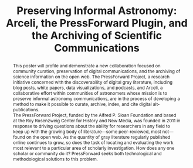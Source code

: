 ---
abstract: 'This poster will profile and demonstrate a new collaboration focused on
  community curation, preservation of digital communications, and the archiving of
  science information on the open web. The PressForward Project, a research initiative
  concerned with the discoverability of digital gray literature, including blog posts,
  white papers, data visualizations, and podcasts, and Arceli, a collaborative effort
  within communities of astronomers whose mission is to preserve informal astronomy
  communications, are in the process of developing a method to make it possible to
  curate, archive, index, and cite digital alt-publications.


  The PressForward Project, funded by the Alfred P. Sloan Foundation and based at
  the Roy Rosenzweig Center for History and New Media, was founded in 2011 in response
  to driving questions about the ability for researchers in any field to keep up with
  the growing body of literature—some peer-reviewed, most not—found on the open web.
  As the quantity of gray literature regularly published online continues to grow,
  so does the task of locating and evaluating the work most relevant to a particular
  area of scholarly investigation. How does any one scholar or community do it? PressForward
  seeks both technological and methodological solutions to this problem.'
creators:
- Westcott, Stephanie
- Cruz, Kelle
- Olson, Eric
date: null
document_url: https://services.phaidra.univie.ac.at/api/object/o:429610/download
grand_parent: iPRES
institutions: []
keywords:
- digital preservation
- digital curation
- chapel hill
landing_page_url: https://phaidra.univie.ac.at/o:429610
language: eng
layout: publication
license: CC BY 4.0 International
notes_url: null
parent: iPRES 2015
publication_type: poster
size: 254600
slides_url: null
source_name: iPRES
title: 'Preserving Informal Astronomy: Arceli, the PressForward Plugin, and the Archiving
  of Scientific Communications'
year: 2015
---